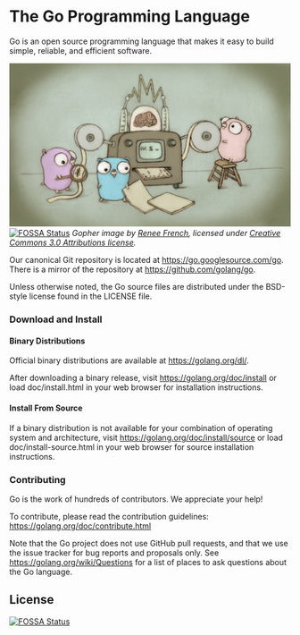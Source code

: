 # The Go Programming Language

Go is an open source programming language that makes it easy to build simple,
reliable, and efficient software.

![Gopher image](doc/gopher/fiveyears.jpg)
[![FOSSA Status](https://app.fossa.io/api/projects/git%2Bhttps%3A%2F%2Fgithub.com%2Fgolang%2Fgo.svg?type=shield)](https://app.fossa.io/projects/git%2Bhttps%3A%2F%2Fgithub.com%2Fgolang%2Fgo?ref=badge_shield)
*Gopher image by [Renee French][rf], licensed under [Creative Commons 3.0 Attributions license][cc3-by].*

Our canonical Git repository is located at https://go.googlesource.com/go.
There is a mirror of the repository at https://github.com/golang/go.

Unless otherwise noted, the Go source files are distributed under the
BSD-style license found in the LICENSE file.

### Download and Install

#### Binary Distributions

Official binary distributions are available at https://golang.org/dl/.

After downloading a binary release, visit https://golang.org/doc/install
or load doc/install.html in your web browser for installation
instructions.

#### Install From Source

If a binary distribution is not available for your combination of
operating system and architecture, visit
https://golang.org/doc/install/source or load doc/install-source.html
in your web browser for source installation instructions.

### Contributing

Go is the work of hundreds of contributors. We appreciate your help!

To contribute, please read the contribution guidelines:
	https://golang.org/doc/contribute.html

Note that the Go project does not use GitHub pull requests, and that
we use the issue tracker for bug reports and proposals only. See
https://golang.org/wiki/Questions for a list of places to ask
questions about the Go language.

[rf]: https://reneefrench.blogspot.com/
[cc3-by]: https://creativecommons.org/licenses/by/3.0/


## License
[![FOSSA Status](https://app.fossa.io/api/projects/git%2Bhttps%3A%2F%2Fgithub.com%2Fgolang%2Fgo.svg?type=large)](https://app.fossa.io/projects/git%2Bhttps%3A%2F%2Fgithub.com%2Fgolang%2Fgo?ref=badge_large)